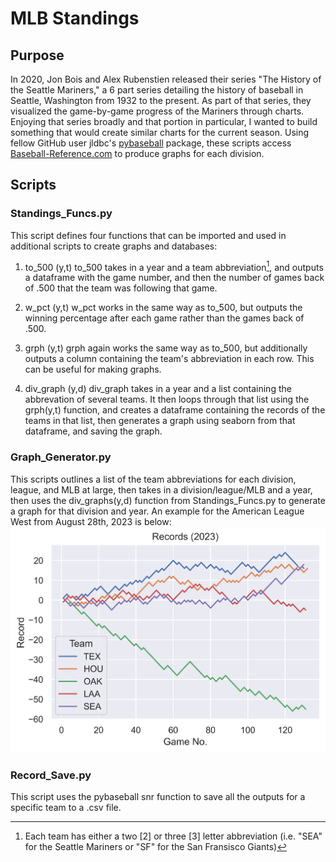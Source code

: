 # MLB Standings
 
## Purpose
In 2020, Jon Bois and Alex Rubenstien released their series "The History of the Seattle Mariners," a 6 part series detailing the history of baseball in Seattle, Washington from 1932 to the present. As part of that series, they visualized the game-by-game progress of the Mariners through charts. Enjoying that series broadly and that portion in particular, I wanted to build something that would create similar charts for the current season. Using fellow GitHub user jldbc's [pybaseball](https://github.com/jldbc/pybaseball "pybaseball") package, these scripts access [Baseball-Reference.com](Baseball-Reference.com) to produce graphs for each division.

## Scripts
### Standings_Funcs.py
This script defines four functions that can be imported and used in additional scripts to create graphs and databases:
1. to_500 (y,t)
to_500 takes in a year and a team abbreviation[^1], and outputs a dataframe with the game number, and then the number of games back of .500 that the team was following that game.

2. w_pct (y,t)
w_pct works in the same way as to_500, but outputs the winning percentage after each game rather than the games back of .500.

3. grph (y,t)
grph again works the same way as to_500, but additionally outputs a column containing the team's abbreviation in each row. This can be useful for making graphs.

4. div_graph (y,d)
div_graph takes in a year and a list containing the abbrevation of several teams. It then loops through that list using the grph(y,t) function, and creates a dataframe containing the records of the teams in that list, then generates a graph using seaborn from that dataframe, and saving the graph.

### Graph_Generator.py
This scripts outlines a list of the team abbreviations for each division, league, and MLB at large, then takes in a division/league/MLB and a year, then uses the div_graphs(y,d) function from Standings_Funcs.py to generate a graph for that division and year. An example for the American League West from August 28th, 2023 is below:
![alt text](https://github.com/rktardis/MLB_Standings/blob/main/Ex_AL_West_Standings_08_28_23.png)

### Record_Save.py
This script uses the pybaseball snr function to save all the outputs for a specific team to a .csv file.

[^1]: Each team has either a two [2] or three [3] letter abbreviation (i.e. "SEA" for the Seattle Mariners or "SF" for the San Fransisco Giants)